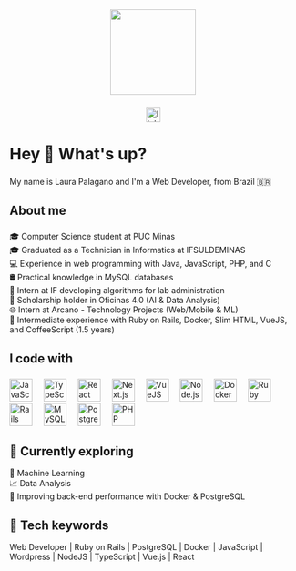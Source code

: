 <div align="center">
  <img height="150" src="https://media.giphy.com/media/M9gbBd9nbDrOTu1Mqx/giphy.gif" />
</div>

###

<div align="center">
  <a href="https://www.linkedin.com/in/seu-perfil-linkedin" target="_blank">
    <img src="https://img.shields.io/static/v1?message=LinkedIn&logo=linkedin&label=&color=0077B5&logoColor=white&labelColor=&style=for-the-badge" height="25" alt="linkedin logo" />
  </a>
</div>

<h1 align="left">Hey 👋 What's up?</h1>

###

<p align="left">My name is Laura Palagano and I'm a Web Developer, from Brazil 🇧🇷</p>

###

<h2 align="left">About me</h2>

###

<p align="left">
  🎓 Computer Science student at PUC Minas<br>
  🎓 Graduated as a Technician in Informatics at IFSULDEMINAS<br>
  💻 Experience in web programming with Java, JavaScript, PHP, and C<br>
  🛢️ Practical knowledge in MySQL databases<br>
  🧪 Intern at IF developing algorithms for lab administration<br>
  🤖 Scholarship holder in Oficinas 4.0 (AI & Data Analysis)<br>
  🌐 Intern at Arcano - Technology Projects (Web/Mobile & ML)<br>
  🧩 Intermediate experience with Ruby on Rails, Docker, Slim HTML, VueJS, and CoffeeScript (1.5 years)<br>
</p>

###

<h2 align="left">I code with</h2>

###

<div align="left">
  <img src="https://cdn.jsdelivr.net/gh/devicons/devicon/icons/javascript/javascript-original.svg" height="40" alt="JavaScript logo" />
  <img width="12" />
  <img src="https://cdn.jsdelivr.net/gh/devicons/devicon/icons/typescript/typescript-original.svg" height="40" alt="TypeScript logo" />
  <img width="12" />
  <img src="https://cdn.jsdelivr.net/gh/devicons/devicon/icons/react/react-original.svg" height="40" alt="React logo" />
  <img width="12" />
  <img src="https://cdn.jsdelivr.net/gh/devicons/devicon/icons/nextjs/nextjs-original.svg" height="40" alt="Next.js logo" />
  <img width="12" />
  <img src="https://cdn.jsdelivr.net/gh/devicons/devicon/icons/vuejs/vuejs-original.svg" height="40" alt="VueJS logo" />
  <img width="12" />
  <img src="https://cdn.jsdelivr.net/gh/devicons/devicon/icons/nodejs/nodejs-original.svg" height="40" alt="Node.js logo" />
  <img width="12" />
  <img src="https://cdn.jsdelivr.net/gh/devicons/devicon/icons/docker/docker-original.svg" height="40" alt="Docker logo" />
  <img width="12" />
  <img src="https://cdn.jsdelivr.net/gh/devicons/devicon/icons/ruby/ruby-original.svg" height="40" alt="Ruby logo" />
  <img width="12" />
  <img src="https://cdn.jsdelivr.net/gh/devicons/devicon/icons/rails/rails-original-wordmark.svg" height="40" alt="Rails logo" />
  <img width="12" />
  <img src="https://cdn.jsdelivr.net/gh/devicons/devicon/icons/mysql/mysql-original.svg" height="40" alt="MySQL logo" />
  <img width="12" />
  <img src="https://cdn.jsdelivr.net/gh/devicons/devicon/icons/postgresql/postgresql-original.svg" height="40" alt="PostgreSQL logo" />
  <img width="12" />
  <img src="https://cdn.jsdelivr.net/gh/devicons/devicon/icons/php/php-original.svg" height="40" alt="PHP logo" />
</div>

###

<h2 align="left">🔎 Currently exploring</h2>

<p align="left">
  🧠 Machine Learning<br>
  📈 Data Analysis<br>
  🔧 Improving back-end performance with Docker & PostgreSQL
</p>

###

<h2 align="left">🚀 Tech keywords</h2>

<p align="left">
  Web Developer | Ruby on Rails | PostgreSQL | Docker | JavaScript | Wordpress | NodeJS | TypeScript | Vue.js | React
</p>
